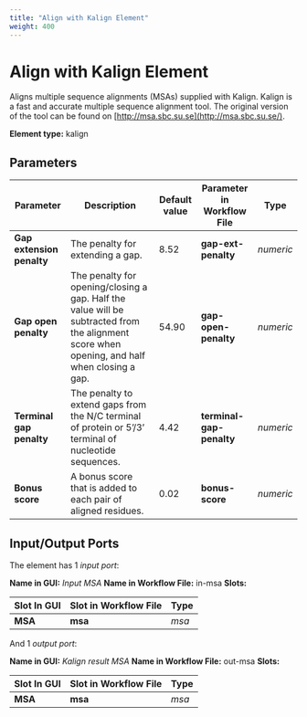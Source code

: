 ```yaml
---
title: "Align with Kalign Element"
weight: 400
---
```


# Align with Kalign Element

Aligns multiple sequence alignments (MSAs) supplied with Kalign. Kalign is a fast and accurate multiple sequence
alignment tool. The original version of the tool can be found on [http://msa.sbc.su.se](http://msa.sbc.su.se/).

**Element type:** kalign

## Parameters

| Parameter                 | Description                                                                                                                                  | Default value | Parameter in Workflow File | Type      |
|---------------------------|----------------------------------------------------------------------------------------------------------------------------------------------|---------------|----------------------------|-----------|
| **Gap extension penalty** | The penalty for extending a gap.                                                                                                             | 8.52          | **gap-ext-penalty**        | _numeric_ |
| **Gap open penalty**      | The penalty for opening/closing a gap. Half the value will be subtracted from the alignment score when opening, and half when closing a gap. | 54.90         | **gap-open-penalty**       | _numeric_ |
| **Terminal gap penalty**  | The penalty to extend gaps from the N/C terminal of protein or 5’/3’ terminal of nucleotide sequences.                                       | 4.42          | **terminal-gap-penalty**   | _numeric_ |
| **Bonus score**           | A bonus score that is added to each pair of aligned residues.                                                                                | 0.02          | **bonus-score**            | _numeric_ |

## Input/Output Ports

The element has 1 _input port_:

**Name in GUI:** _Input MSA_
**Name in Workflow File:** in-msa
**Slots:**

| Slot In GUI | Slot in Workflow File | Type  |
|-------------|-----------------------|-------|
| **MSA**     | **msa**               | _msa_ |

And 1 _output port_:

**Name in GUI:** _Kalign result MSA_
**Name in Workflow File:** out-msa
**Slots:**

| Slot In GUI | Slot in Workflow File | Type  |
|-------------|-----------------------|-------|
| **MSA**     | **msa**               | _msa_ |

